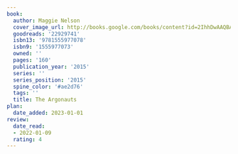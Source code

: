 ```yaml
---
book:
  author: Maggie Nelson
  cover_image_url: http://books.google.com/books/content?id=2IhhDwAAQBAJ&printsec=frontcover&img=1&zoom=1&edge=curl&source=gbs_api
  goodreads: '22929741'
  isbn13: '9781555977078'
  isbn9: '1555977073'
  owned: ''
  pages: '160'
  publication_year: '2015'
  series: ''
  series_position: '2015'
  spine_color: '#ae2d76'
  tags: ''
  title: The Argonauts
plan:
  date_added: 2023-01-01
review:
  date_read:
  - 2022-01-09
  rating: 4
---
```

